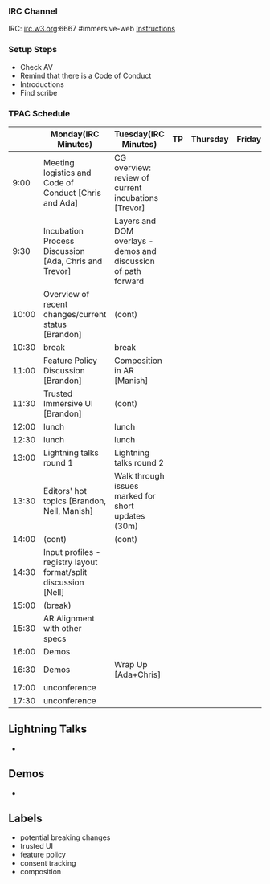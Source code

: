 ### IRC Channel

IRC: [irc.w3.org](http://irc.w3.org/):6667 #immersive-web [Instructions](https://github.com/immersive-web/administrivia/blob/master/IRC.md)

### Setup Steps

- Check AV
- Remind that there is a Code of Conduct
- Introductions
- Find scribe

### TPAC Schedule

<table>
<thead><tr><th>
<th>Monday(IRC Minutes)
<th>Tuesday(IRC Minutes)
<th>TP
<th>Thursday
<th>Friday
</tr></thead><tbody>
 <tr><td>9:00<td>Meeting logistics and Code of Conduct [Chris and Ada]<td>CG overview: review of current incubations [Trevor]<td><td><td></tr>
 <tr><td>9:30<td>Incubation Process Discussion [Ada, Chris and Trevor]<td>Layers and DOM overlays - demos and discussion of path forward<td><td><td></tr>
 <tr><td>10:00<td>Overview of recent changes/current status [Brandon]<td>(cont)<td><td><td></tr>
 <tr><td>10:30<td>break<td>break<td><td><td></tr>
 <tr><td>11:00<td>Feature Policy Discussion [Brandon]<td>Composition in AR [Manish]<td><td><td></tr>
 <tr><td>11:30<td>Trusted Immersive UI [Brandon]<td>(cont)<td><td><td></tr>
 <tr><td>12:00<td>lunch<td>lunch<td><td><td></tr>
 <tr><td>12:30<td>lunch<td>lunch<td><td><td></tr>
 <tr><td>13:00<td>Lightning talks round 1<td>Lightning talks round 2<td><td><td></tr>
 <tr><td>13:30<td>Editors' hot topics [Brandon, Nell, Manish]<td>Walk through issues marked for short updates (30m)<td><td><td></tr>
 <tr><td>14:00<td>(cont)<td>(cont)<td><td><td></tr>
 <tr><td>14:30<td>Input profiles - registry layout format/split discussion [Nell]<td><td><td><td></tr>
 <tr><td>15:00<td>(break)<td><td><td><td></tr>
 <tr><td>15:30<td>AR Alignment with other specs<td><td><td><td></tr>
 <tr><td>16:00<td>Demos<td><td><td><td></tr>
 <tr><td>16:30<td>Demos<td>Wrap Up [Ada+Chris]<td><td><td></tr>
 <tr><td>17:00<td>unconference<td><END AT 5PM><td><td><td></tr>
 <tr><td>17:30<td>unconference<td><td><td><td></tr>
</tbody></table>

Lightning Talks
---------------
- 

Demos
-----
-

Labels
------

- potential breaking changes
- trusted UI
- feature policy
- consent tracking
- composition
